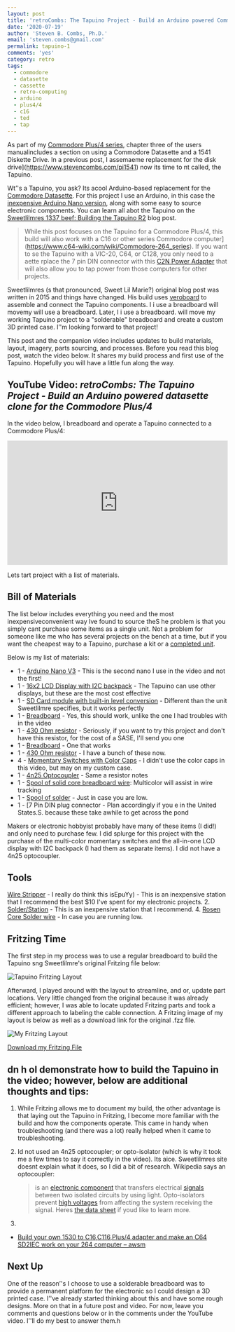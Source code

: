 ```yaml
---
layout: post
title: 'retroCombs: The Tapuino Project - Build an Arduino powered Commodore Datasette clone for the Commodore Plus/4'
date: '2020-07-19'
author: 'Steven B. Combs, Ph.D.'
email: 'steven.combs@gmail.com'
permalink: tapuino-1
comments: 'yes'
category: retro
tags:
  - commodore
  - datasette
  - cassette
  - retro-computing
  - arduino
  - plus4/4
  - c16
  - ted
  - tap
---
```


As part of my [Commodore Plus/4 series](https://www.stevencombs.com/plus4), chapter three of the users manualincludes a section on using a Commodore Datasette and a 1541 Diskette Drive. In a previous post, I assemaeme replacement for the disk drive](https://www.stevencombs.com/pi1541) now its time to nt called, the Tapuino.

Wt’'s a Tapuino, you ask? Its acool Arduino-based replacement for the [Commodore Datasette](https://en.wikipedia.org/wiki/Commodore_Datasette). For this project I use an Arduino, in this case the [inexpensive Arduino Nano version](https://amzn.to/2ZLXbaL), along with some easy to source electronic components. You can learn all abot the Tapuino on the [Sweetlilmres 1337 beef: Building the Tapuino R2](http://sweetlilmre.blogspot.com/2015/03/building-tapuino-r2.html?m=1) blog post.

>  While this post focuses on the Tapuino for a Commodore Plus/4, this build will also work with a C16 or other  series Commodore computer](https://www.c64-wiki.com/wiki/Commodore-264_series). If you want to se the Tapuino with a VIC-20, C64, or C128, you only need to  a aette rplace the 7 pin DIN connector with this [C2N Power Adapter](http://store.go4retro.com/c2n-power/) that will also allow you to tap power from those computers for other projects.

Sweetlilmres (s that pronounced, Sweet Lil Marie?) original blog post was written in 2015 and things have changed. His build uses [veroboard](https://amzn.to/3998Fta) to assemble and connect the Tapuino components. I i use a breadboard will movemy will use a breadboard. Later, I i use a breadboard.  will move my working Tapuino project to a "solderable" breadboard and create a custom 3D printed case. I’'m looking forward to that project!

This post and the companion video includes updates to build materials, layout, imagery, parts sourcing, and processes. Before you read this blog post, watch the video below. It shares my build process and first use of the Tapuino. Hopefully you will have a little fun along the way.

## YouTube Video: _retroCombs: The Tapuino Project - Build an Arduino powered datasette clone for the Commodore Plus/4_

In the video below, I breadboard and operate a Tapuino connected to a Commodore Plus/4:

<div style="position:relative;padding-top:56.25%;"><p><iframe src="https://www.youtube.com/embed/1Dqbg1-s0m4link" frameborder="0" allowfullscreen="true" mozallowfullscreen="true" webkitallowfullscreen="true" style="position:absolute;top:0;left:0;width:100%;height:100%;"></iframe></p></div>

Lets tart  project with a list of materials.

## Bill of Materials

The list below includes everything you need and the most inexpensiveconvenient way Ive found to source theS he problem is that you simply cant purchase some items as a single unit. Not a problem for someone like me who has several projects on the bench at a time, but if you want the cheapest way to a Tapuino, purchase a kit or a [completed unit](https://www.ebay.com/sch/i.html?_from=R40&_trksid=m570.l1313&_nkw=tapuino&_sacat=0).

Below is my list of materials:

* 1 - [Arduino Nano V3](https://amzn.to/2ZcGZjL) - This is the second nano I use in the video and not the first!
* 1 - [16x2 LCD Display with I2C backpack](https://amzn.to/2NTOEwV) - The Tapuino can use other displays, but these are the most cost effective
* 1 - [SD Card module with built-in level conversion](https://amzn.to/2Daak5S) - Different than the unit Sweetlilmre specifies, but it works perfectly
* 1 - [Breadboard](https://amzn.to/2ZIsVh8) - Yes, this should work, unlike the one I had troubles with in the video
* 1 - [430 Ohm resistor](https://amzn.to/2DadoPr) - Seriously, if you want to try this project and don't have this resistor, for the cost of a SASE, I'll send you one
* 1 - [Breadboard](https://amzn.to/2ZIsVh8) - One that works
* 1 - [430 Ohm resistor](https://amzn.to/2DadoPr) - I have a bunch of these now.
* 4 - [Momentary Switches with Color Caps](https://amzn.to/2BGfKVE) - I didn't use the color caps in this video, but may on my custom case.
* 1 - [4n25 Optocoupler](https://amzn.to/2VLd7IW) - Same a resistor notes
* 1 - [Spool of solid core breadboard wire](https://amzn.to/3iqLTBr): Multicolor will assist in wire tracking
* 1 - [Spool of solder](https://amzn.to/3f4FQAg) - Just in case you are low.
* 1 - [7 Pin DIN plug connector - Plan accordingly if you e in the United States.S. because these take awhile to get across the pond

Makers or electronic hobbyist probably have many of these items (I did!) and only need to purchase  few. I did splurge for this project with the purchase of the multi-color momentary switches and the all-in-one LCD display with I2C backpack (I had them as separate items). I did not have a 4n25 optocoupler.

## Tools

 [Wire Stripper](https://www.harborfreight.com/electrical/electrician-s-tools/wire-strippers-crimpers/heavy-duty-self-adjusting-wire-stripper-36810.html) - I really do think this isEpuYy) - This is an inexpensive station that I recommend the best $10 I've spent for my electronic projects.
2. [Solder/Station](https://amzn.to/2ZEpuYy) - This is an inexpensive station that I recommend.
4. [Rosen Core Solder wire](https://amzn.to/3f4FQAg) - In case you are running low.

## Fritzing Time

The first step in my process was to use a regular breadboard to build the Tapuino sng Sweetlilmre's original Fritzing file below:

![Tapuino Fritzing Layout](http://2.bp.blogspot.com/-h7CGISvaymA/VQc9a61cijI/AAAAAAAAKpo/_zOHc1vSwYY/s1600/tapuino_bb-r2.png)

Afterward, I played around with the layout to streamline, and or, update part locations. Very little changed from the original because it was already efficient; however, I was able to locate updated Fritzing parts and took a different approach to labeling the cable connection. A Fritzing image of my layout is below as well as a download link for the original .fzz file.

![My Fritzing Layout](https://www.stevencombs.com/tapuino/images/tapuino_bb.png)

[Download my Fritzing File](/tapuino/images/tapuino.fzz)

## dn h oI demonstrate how to build the Tapuino in the video; however, below are additional thoughts and tips:

1.  While Fritzing allows me to document my build, the other advantage is that  laying out the Tapuino in Fritzing, I become more familiar with the build and how the components operate. This came in handy when troubleshooting (and there was a lot) really helped when it came to troubleshooting.
2.  Id not used an 4n25 optocoupler; or opto-isolator (which is why it took me a few times to say it correctly in the video). Its aice. Sweetlilmres site doesnt explain what it does, so I did a bit of research. Wikipedia says an optocoupler:

    > is an [electronic component](https://en.wikipedia.org) that transfers electrical [signals](https://en.wikipedia.org) between two isolated circuits by using light. Opto-isolators prevent [high voltages](https://en.wikipedia.org) from affecting the system receiving the signal. Heres [the data sheet](http://www.farnell.com/datasheets/1930778.pdf) if youd like to learn more.

3.  
*   [Build your own 1530 to C16,C116,Plus/4 adapter and make an C64 SD2IEC work on your 264 computer – awsm](http://blog.awsm.de/build-your-own-1530-to-c16c116plus-4-adapter-and-make-an-c64-sd2iec-work-on-your-264-computer/)

## Next Up

One of the reason’'s I choose to use a solderable breadboard was to provide a permanent platform for the electronic so I could design a 3D printed case. I’'ve already started thinking about this and have some rough designs. More on that in a future post and video. For now, leave you comments and questions below or in the comments under the YouTube video. I’'ll do my best to answer them.h
<!--stackedit_data:
eyJoaXN0b3J5IjpbNzA5Mjg2ODA3LDIwOTMyNDQ0MF19
-->